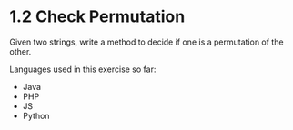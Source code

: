 # 1.2 Check Permutation

Given two strings, write a method to decide if one is a permutation of the other.


Languages used in this exercise so far:

- Java
- PHP
- JS
- Python